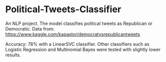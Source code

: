 # Political-Tweets-Classifier
An NLP project. The model classifies political tweets as Republican or Democratic. Data from: https://www.kaggle.com/kapastor/democratvsrepublicantweets

Accuracy: 78% with a LinearSVC classifier. Other classifiers such as Logistic Regression and Multinomial Bayes were tested with slightly lower results. 
